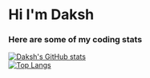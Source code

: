 
# Hi I'm Daksh
### Here are some of my coding stats
[![Daksh's GitHub stats](https://github-readme-stats.vercel.app/api?username=DS-Infinity&count_private=true&show_icons=true&theme=dark)](https://github.com/anuraghazra/github-readme-stats)      
[![Top Langs](https://github-readme-stats.vercel.app/api/top-langs/?username=DS-Infinity&theme=dark&layout=compact)](https://github.com/anuraghazra/github-readme-stats)  

